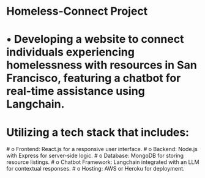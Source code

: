 # Homeless-Connect Project


<h1> •	Developing a website to connect individuals experiencing homelessness with resources in San Francisco, featuring a chatbot for real-time assistance using Langchain. </h1> 
<h1> Utilizing a tech stack that includes:</h1>
# o	Frontend: React.js for a responsive user interface.
# o	Backend: Node.js with Express for server-side logic.
# o	Database: MongoDB for storing resource listings.
# o	Chatbot Framework: Langchain integrated with an LLM for contextual responses.
# o	Hosting: AWS or Heroku for deployment.
